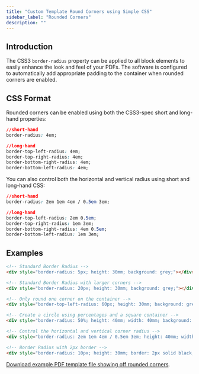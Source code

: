 ```yaml
---
title: "Custom Template Round Corners using Simple CSS"
sidebar_label: "Rounded Corners"
description: ""
---
```


## Introduction 

The CSS3 `border-radius` property can be applied to all block elements to easily enhance the look and feel of your PDFs. The software is configured to automatically add appropriate padding to the container when rounded corners are enabled.

## CSS Format 

Rounded corners can be enabled using both the CSS3-spec short and long-hand properties:

```css
//short-hand
border-radius: 4em;

//long-hand
border-top-left-radius: 4em;
border-top-right-radius: 4em;
border-bottom-right-radius: 4em;
border-bottom-left-radius: 4em;
```

You can also control both the horizontal and vertical radius using short and long-hand CSS:

```css
//short-hand
border-radius: 2em 1em 4em / 0.5em 3em;

//long-hand
border-top-left-radius: 2em 0.5em;
border-top-right-radius: 1em 3em;
border-bottom-right-radius: 4em 0.5em;
border-bottom-left-radius: 1em 3em;
```

## Examples 

```html
<!-- Standard Border Radius -->
<div style="border-radius: 5px; height: 30mm; background: grey;"></div>

<!-- Standard Border Radius with larger corners -->
<div style="border-radius: 20px; height: 30mm; background: grey;"></div>

<!-- Only round one corner on the container -->
<div style="border-top-left-radius: 60px; height: 30mm; background: grey;"></div>

<!-- Create a circle using percentages and a square container -->
<div style="border-radius: 50%; height: 40mm; width: 40mm; background: grey;"></div>

<!-- Control the horizontal and vertical corner radius -->
<div style="border-radius: 2em 1em 4em / 0.5em 3em; height: 40mm; width: 40mm; background: grey;"></div>

<!-- Border Radius with 2px border -->
<div style="border-radius: 10px; height: 30mm; border: 2px solid black;"></div>
```	

[Download example PDF template file showing off rounded corners](https://gist.github.com/jakejackson1/c3b8202c29b768741ea7).
